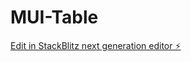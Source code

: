 # MUI-Table

[Edit in StackBlitz next generation editor ⚡️](https://stackblitz.com/~/github.com/shritejmayekar/MUI-Table)
